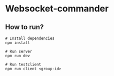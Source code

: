 # Websocket-commander


## How to run?

```
# Install dependencies
npm install

# Run server
npm run dev

# Run testclient
npm run client <group-id>
```
